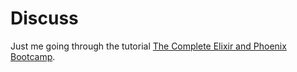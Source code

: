 # Discuss

Just me going through the tutorial [The Complete Elixir and Phoenix Bootcamp](https://www.udemy.com/the-complete-elixir-and-phoenix-bootcamp-and-tutorial).
